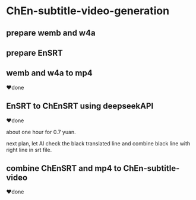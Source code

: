 # ChEn-subtitle-video-generation

## prepare wemb and w4a

## prepare EnSRT

## wemb and w4a to mp4
❤️done

## EnSRT to ChEnSRT using deepseekAPI
❤️done

about one hour for 0.7 yuan.

next plan, let AI check the black translated line and combine black line with right line in srt file.

## combine ChEnSRT and mp4 to ChEn-subtitle-video
❤️done
